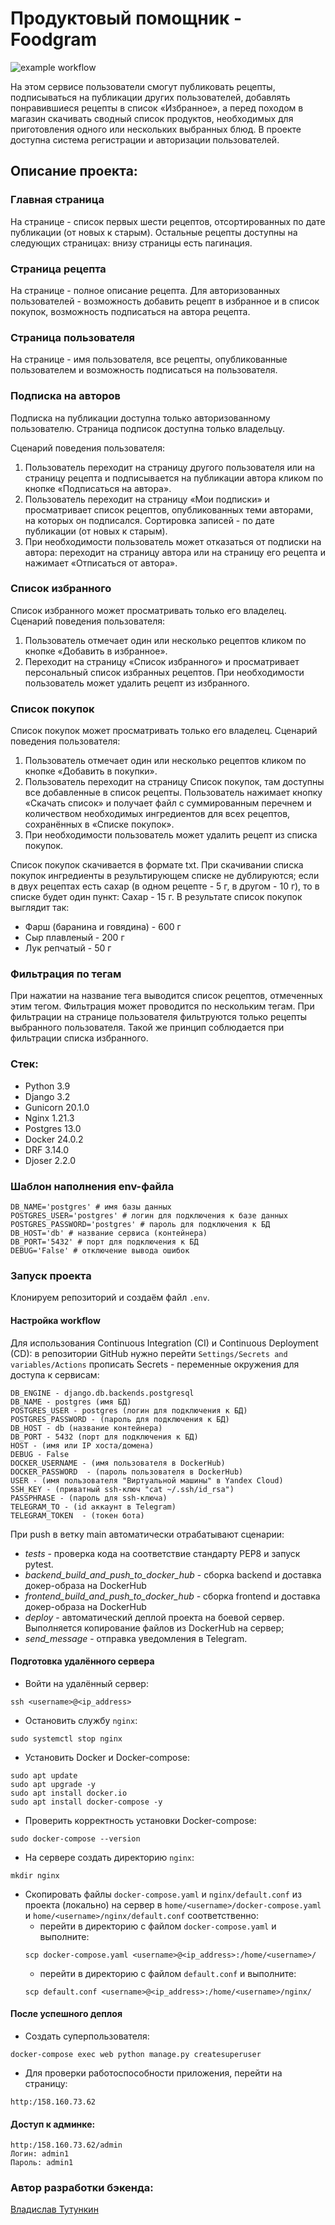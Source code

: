 # Продуктовый помощник - Foodgram

![example workflow](https://github.com/TutunkinVladislav/foodgram-project-react/actions/workflows/foodgram_workflow.yml/badge.svg)

На этом сервисе пользователи смогут публиковать рецепты, подписываться на публикации других пользователей, добавлять понравившиеся рецепты в список «Избранное», а перед походом в магазин скачивать сводный список продуктов, необходимых для приготовления одного или нескольких выбранных блюд. В проекте доступна система регистрации и авторизации пользователей.

## Описание проекта:
### Главная страница
На странице - cписок первых шести рецептов, отсортированных по дате публикации
(от новых к старым). Остальные рецепты доступны на следующих страницах: внизу
страницы есть пагинация.

### Страница рецепта
На странице - полное описание рецепта. Для авторизованных пользователей -
возможность добавить рецепт в избранное и в список покупок, возможность
подписаться на автора рецепта.

### Страница пользователя
На странице - имя пользователя, все рецепты, опубликованные пользователем и
возможность подписаться на пользователя.

### Подписка на авторов
Подписка на публикации доступна только авторизованному пользователю. Страница
подписок доступна только владельцу.

Сценарий поведения пользователя:
1. Пользователь переходит на страницу другого пользователя или на страницу 
   рецепта и подписывается на публикации автора кликом по кнопке «Подписаться
   на автора».
2. Пользователь переходит на страницу «Мои подписки» и просматривает
   список рецептов, опубликованных теми авторами, на которых он подписался.
   Сортировка записей - по дате публикации (от новых к старым). 
3. При необходимости пользователь может отказаться от подписки на автора:
   переходит на страницу автора или на страницу его рецепта и нажимает
   «Отписаться от автора».

### Список избранного
Список избранного может просматривать только его владелец. Сценарий поведения пользователя:
1. Пользователь отмечает один или несколько рецептов кликом по кнопке
   «Добавить в избранное».
2. Переходит на страницу «Список избранного» и просматривает
   персональный список избранных рецептов. При необходимости пользователь может 
   удалить рецепт из избранного.

### Список покупок
Список покупок может просматривать только его владелец.
Сценарий поведения пользователя:
1. Пользователь отмечает один или несколько рецептов кликом по кнопке
   «Добавить в покупки».
2. Пользователь переходит на страницу Список покупок, там доступны все
   добавленные в список рецепты. Пользователь нажимает кнопку «Скачать список»
   и получает файл с суммированным перечнем и количеством необходимых
   ингредиентов для всех рецептов, сохранённых в «Списке покупок».
3. При необходимости пользователь может удалить рецепт из списка покупок.

Список покупок скачивается в формате txt. При скачивании списка покупок
ингредиенты в результирующем списке не дублируются;
если в двух рецептах есть сахар (в одном рецепте - 5 г, в другом - 10 г),
то в списке будет один пункт: Сахар - 15 г.
В результате список покупок выглядит так:
* Фарш (баранина и говядина) - 600 г
* Сыр плавленый - 200 г
* Лук репчатый - 50 г

### Фильтрация по тегам
При нажатии на название тега выводится список рецептов, отмеченных этим тегом.
Фильтрация может проводится по нескольким тегам. При фильтрации на странице
пользователя фильтруются только рецепты выбранного пользователя. Такой же
принцип соблюдается при фильтрации списка избранного.

### Стек:
- Python 3.9
- Django 3.2
- Gunicorn 20.1.0
- Nginx 1.21.3
- Postgres 13.0
- Docker 24.0.2
- DRF 3.14.0
- Djoser 2.2.0

### Шаблон наполнения env-файла
```
DB_NAME='postgres' # имя базы данных
POSTGRES_USER='postgres' # логин для подключения к базе данных
POSTGRES_PASSWORD='postgres' # пароль для подключения к БД
DB_HOST='db' # название сервиса (контейнера)
DB_PORT='5432' # порт для подключения к БД
DEBUG='False' # отключение вывода ошибок
```

### Запуск проекта

Клонируем репозиторий и создаём файл `.env`.

#### Настройка workflow
Для использования Continuous Integration (CI) и Continuous Deployment (CD): в
репозитории GitHub нужно перейти `Settings/Secrets and variables/Actions` прописать Secrets -
переменные окружения для доступа к сервисам:
```
DB_ENGINE - django.db.backends.postgresql
DB_NAME - postgres (имя БД)
POSTGRES_USER - postgres (логин для подключения к БД)
POSTGRES_PASSWORD - (пароль для подключения к БД)
DB_HOST - db (название контейнера)
DB_PORT - 5432 (порт для подключения к БД)
HOST - (имя или IP хоста/домена)
DEBUG - False
DOCKER_USERNAME - (имя пользователя в DockerHub)
DOCKER_PASSWORD  - (пароль пользователя в DockerHub)
USER - (имя пользователя "Виртуальной машины" в Yandex Cloud)
SSH_KEY - (приватный ssh-ключ "cat ~/.ssh/id_rsa")
PASSPHRASE - (пароль для ssh-ключа)
TELEGRAM_TO - (id аккаунт в Telegram)
TELEGRAM_TOKEN  - (токен бота)
```
При push в ветку main автоматически отрабатывают сценарии:
* *tests* - проверка кода на соответствие стандарту PEP8 и запуск pytest.
* *backend_build_and_push_to_docker_hub* - сборка backend и доставка докер-образа на DockerHub
* *frontend_build_and_push_to_docker_hub* - сборка frontend и доставка докер-образа на DockerHub
* *deploy* - автоматический деплой проекта на боевой сервер. Выполняется
копирование файлов из DockerHub на сервер;
* *send_message* - отправка уведомления в Telegram.

#### Подготовка удалённого сервера
* Войти на удалённый сервер:
```
ssh <username>@<ip_address>
```
* Остановить службу ```nginx```:
```
sudo systemctl stop nginx
```
* Установить Docker и Docker-compose:
```
sudo apt update
sudo apt upgrade -y
sudo apt install docker.io
sudo apt install docker-compose -y
```
* Проверить корректность установки Docker-compose:
```
sudo docker-compose --version
```
* На сервере создать директорию `nginx`:
```
mkdir nginx
```
* Скопировать файлы `docker-compose.yaml` и
```nginx/default.conf``` из проекта (локально) на сервер в
```home/<username>/docker-compose.yaml``` и
```home/<username>/nginx/default.conf``` соответственно:
  * перейти в директорию с файлом ```docker-compose.yaml``` и выполните:
  ```
  scp docker-compose.yaml <username>@<ip_address>:/home/<username>/
  ```
  * перейти в директорию с файлом ```default.conf``` и выполните:
  ```
  scp default.conf <username>@<ip_address>:/home/<username>/nginx/
  ```

#### После успешного деплоя
* Создать суперпользователя:
```
docker-compose exec web python manage.py createsuperuser
```
* Для проверки работоспособности приложения, перейти на страницу:
```
http:/158.160.73.62
```
#### Доступ к админке:
```
http:/158.160.73.62/admin
Логин: admin1
Пароль: admin1
```

### Автор разработки бэкенда:
[Владислав Тутункин](https://github.com/TutunkinVladislav)